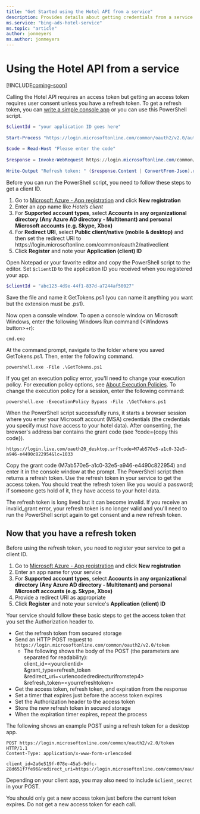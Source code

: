 ```yaml
---
title: "Get Started using the Hotel API from a service"
description: Provides details about getting credentials from a service.
ms.service: "bing-ads-hotel-service"
ms.topic: "article"
author: jonmeyers
ms.author: jonmeyers
---
```


# Using the Hotel API from a service

[!INCLUDE[coming-soon](../hotel-ads/includes/property-center-coming-soon.md)]

Calling the Hotel API requires an access token but getting an access token requires user consent unless you have a refresh token. To get a refresh token, you can [write a simple console app](../hotel-service/code-example-oauth.md) or you can use this PowerShell script.

```powershell
$clientId = "your application ID goes here"
 
Start-Process "https://login.microsoftonline.com/common/oauth2/v2.0/authorize?client_id=$clientId&scope=https://ads.microsoft.com/ads.manage%20offline_access&response_type=code&redirect_uri=https://login.microsoftonline.com/common/oauth2/nativeclient"
 
$code = Read-Host "Please enter the code"
 
$response = Invoke-WebRequest https://login.microsoftonline.com/common/oauth2/v2.0/token -ContentType application/x-www-form-urlencoded -Method POST -Body "client_id=$clientid&redirect_uri=https://login.microsoftonline.com/common/oauth2/nativeclient&code=$code&grant_type=authorization_code"
 
Write-Output "Refresh token: " ($response.Content | ConvertFrom-Json).refresh_token 
```

Before you can run the PowerShell script, you need to follow these steps to get a client ID.

1. Go to [Microsoft Azure - App registration](https://go.microsoft.com/fwlink/?linkid=2083908) and click **New registration**  
2. Enter an app name like *Hotels client* 
3. For **Supported account types**, select **Accounts in any organizational directory (Any Azure AD directory - Multitenant) and personal Microsoft accounts (e.g. Skype, Xbox)** 
4. For **Redirect URI**, select **Public client/native (mobile & desktop)** and then set the redirect URI to https:\//login.microsoftonline.com/common/oauth2/nativeclient
5. Click **Register** and note your **Application (client) ID**  

Open Notepad or your favorite editor and copy the PowerShell script to the editor. Set `$clientID` to the application ID you received when you registered your app.

```powershell
$clientId = "abc123-4d9e-44f1-837d-a7244af50027"
```

Save the file and name it GetTokens.ps1 (you can name it anything you want but the extension must be .ps1).

Now open a console window. To open a console window on Microsoft Windows, enter the following Windows Run command (\<Windows button>+r): 

```
cmd.exe
```

At the command prompt, navigate to the folder where you saved GetTokens.ps1. Then, enter the following command.

```
powershell.exe -File .\GetTokens.ps1
```

<!--
can't get either link to work; both get mangled.
[About Execution Policies](https:/go.microsoft.com/fwlink/?LinkID=135170)
<a href="https:/go.microsoft.com/fwlink/?LinkID=135170" data-raw-source="[About Execution Policies](https:/go.microsoft.com/fwlink/?LinkID=135170)">About Execution Policies</a>
/powershell/module/microsoft.powershell.core/about/about_execution_policies?view=powershell-5.1
-->

If you get an execution policy error, you'll need to change your execution policy. For execution policy options, see [About Execution Policies](https://go.microsoft.com/fwlink/?LinkID=135170). To change the execution policy for a session, enter the following command: 

```
powershell.exe -ExecutionPolicy Bypass -File .\GetTokens.ps1
```

When the PowerShell script successfully runs, it starts a browser session where you enter your Microsoft account (MSA) credentials (the credentials you specify must have access to your hotel data). After consenting, the browser's address bar contains the grant code (see ?code={copy this code}).

```
https://login.live.com/oauth20_desktop.srf?code=M7ab570e5-a1c0-32e5-a946-e4490c822954&lc=1033
```

Copy the grant code (M7ab570e5-a1c0-32e5-a946-e4490c822954) and enter it in the console window at the prompt. The PowerShell script then returns a refresh token. Use the refresh token in your service to get the access token. You should treat the refresh token like you would a password; if someone gets hold of it, they have access to your hotel data.

The refresh token is long lived but it can become invalid. If you receive an invalid_grant error, your refresh token is no longer valid and you'll need to run the PowerShell script again to get consent and a new refresh token.


## Now that you have a refresh token

Before using the refresh token, you need to register your service to get a client ID. 

1. Go to [Microsoft Azure - App registration](https://go.microsoft.com/fwlink/?linkid=2083908) and click **New registration**  
2. Enter an app name for your service 
3. For **Supported account types**, select **Accounts in any organizational directory (Any Azure AD directory - Multitenant) and personal Microsoft accounts (e.g. Skype, Xbox)** 
4. Provide a redirect URI as appropriate
5. Click **Register** and note your service's **Application (client) ID**  


Your service should follow these basic steps to get the access token that you set the Authorization header to.

- Get the refresh token from secured storage
- Send an HTTP POST request to `https://login.microsoftonline.com/common/oauth2/v2.0/token`  
  - The following shows the body of the POST (the parameters are separated for readability):  
     client_id=\<yourclientid>  
&grant_type=refresh_token  
&redirect_uri=\<urlencodedredirecturifromstep4>  
&refresh_token=\<yourrefreshtoken> 
- Get the access token, refresh token, and expiration from the response
- Set a timer that expires just before the access token expires
- Set the Authorization header to the access token
- Store the new refresh token in secured storage
- When the expiration timer expires, repeat the process

The following shows an example POST using a refresh token for a desktop app.

```
POST https://login.microsoftonline.com/common/oauth2/v2.0/token HTTP/1.1
Content-Type: application/x-www-form-urlencoded

client_id=2a6e519f-078e-45a5-9dfc-28d651f7fe96&redirect_uri=https://login.microsoftonline.com/common/oauth2/nativeclient&grant_type=refresh_token&refresh_token=MCRY2sZiCLfI9OJUpW*6I...
``` 

Depending on your client app, you may also need to include `&client_secret` in your POST. 

You should only get a new access token just before the current token expires. Do not get a new access token for each call.
